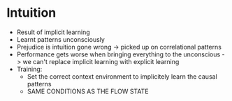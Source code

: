 # Intuition

- Result of implicit learning
- Learnt patterns unconsciously
- Prejudice is intuition gone wrong -> picked up on correlational patterns
- Performance gets worse when bringing everything to the unconscious -> we can't replace implicit learning with explicit learning
- Training: 
  - Set the correct context environment to implicitely learn the causal patterns
  - SAME CONDITIONS AS THE FLOW STATE
